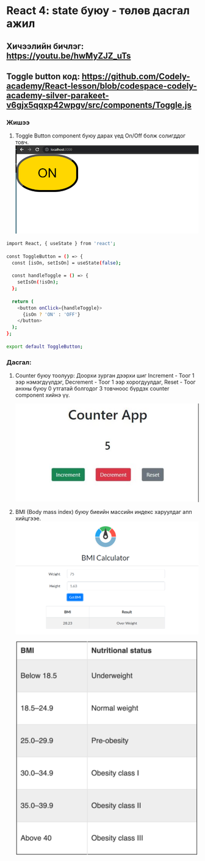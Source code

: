 # React 4: state буюу - төлөв дасгал ажил

## Хичээлийн бичлэг: https://youtu.be/hwMyZJZ_uTs

## Toggle button код: https://github.com/Codely-academy/React-lesson/blob/codespace-codely-academy-silver-parakeet-v6gjx5qqxp42wpgv/src/components/Toggle.js

### Жишээ

1. Toggle Button component буюу дарах үед On/Off болж солигддог товч.
   ![Alt text](image-1.png)

```sh
import React, { useState } from 'react';

const ToggleButton = () => {
  const [isOn, setIsOn] = useState(false);

  const handleToggle = () => {
    setIsOn(!isOn);
  };

  return (
    <button onClick={handleToggle}>
      {isOn ? 'ON' : 'OFF'}
    </button>
  );
};

export default ToggleButton;
```

### Дасгал:

1. Counter буюу тоолуур:
   Доорхи зурган дээрхи шиг Increment - Тоог 1 ээр нэмэгдүүлдэг, Decrement - Тоог 1 ээр хорогдуулдаг, Reset - Тоог анхны буюу 0 утгатай болгодог 3 товчноос бүрдэх counter component хийнэ үү.

   ![Alt text](image.png)

2. BMI (Body mass index) буюу биеийн массийн индекс харуулдаг апп хийцгээе.
   ![Alt text](image-2.png)

   ![Alt text](image-3.png)
